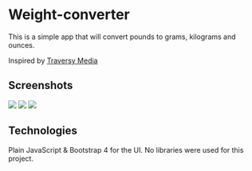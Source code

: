 # Weight-converter

This is a simple app that will convert pounds to grams, kilograms and ounces. 

Inspired by <a href="https://www.youtube.com/watch?v=7l-ZAuU8TXc&t=914s">Traversy Media</a>

## Screenshots

<img src="https://i.pinimg.com/originals/a5/32/d9/a532d95da84f5a6ea5cc350fef5c8fd2.png">
<img src="https://i.pinimg.com/originals/87/f5/86/87f58616c0545c5fde542a0564207ee0.png">
<img src="https://i.pinimg.com/originals/f6/21/82/f62182ff2bccf57381fcfc179c3242cb.png">

## Technologies 
Plain JavaScript & Bootstrap 4 for the UI. No libraries were used for this project.
